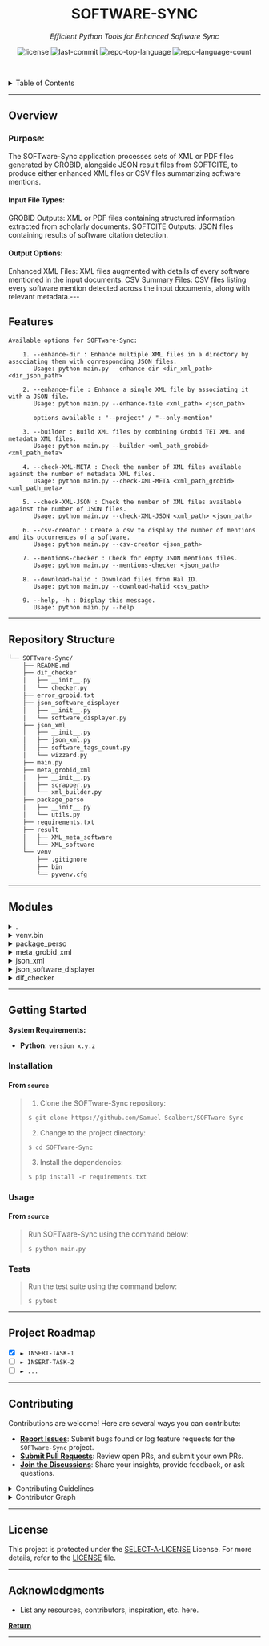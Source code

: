 <p align="center">
    <h1 align="center">SOFTWARE-SYNC</h1>
</p>
<p align="center">
    <em>Efficient Python Tools for Enhanced Software Sync</em>
</p>
<p align="center">
	<img src="https://img.shields.io/github/license/Samuel-Scalbert/SOFTware-Sync?style=default&logo=opensourceinitiative&logoColor=white&color=0080ff" alt="license">
	<img src="https://img.shields.io/github/last-commit/Samuel-Scalbert/SOFTware-Sync?style=default&logo=git&logoColor=white&color=0080ff" alt="last-commit">
	<img src="https://img.shields.io/github/languages/top/Samuel-Scalbert/SOFTware-Sync?style=default&color=0080ff" alt="repo-top-language">
	<img src="https://img.shields.io/github/languages/count/Samuel-Scalbert/SOFTware-Sync?style=default&color=0080ff" alt="repo-language-count">
<p>
<p align="center">
	<!-- default option, no dependency badges. -->
</p>

<br><!-- TABLE OF CONTENTS -->
<details>
  <summary>Table of Contents</summary><br>

- [ Overview](#-overview)
- [ Features](#-features)
- [ Repository Structure](#-repository-structure)
- [ Modules](#-modules)
- [ Getting Started](#-getting-started)
  - [ Installation](#-installation)
  - [ Usage](#-usage)
  - [ Tests](#-tests)
- [ Project Roadmap](#-project-roadmap)
- [ Contributing](#-contributing)
- [ License](#-license)
- [ Acknowledgments](#-acknowledgments)
</details>
<hr>

##  Overview

### Purpose:

The SOFTware-Sync application processes sets of XML or PDF files generated by GROBID, alongside JSON result files from SOFTCITE, to produce either enhanced XML files or CSV files summarizing software mentions.

#### Input File Types:

GROBID Outputs: XML or PDF files containing structured information extracted from scholarly documents.
SOFTCITE Outputs: JSON files containing results of software citation detection.

#### Output Options:

Enhanced XML Files: XML files augmented with details of every software mentioned in the input documents.
CSV Summary Files: CSV files listing every software mention detected across the input documents, along with relevant metadata.---

##  Features

```
Available options for SOFTware-Sync:

    1. --enhance-dir : Enhance multiple XML files in a directory by associating them with corresponding JSON files.
       Usage: python main.py --enhance-dir <dir_xml_path> <dir_json_path>

    2. --enhance-file : Enhance a single XML file by associating it with a JSON file.
       Usage: python main.py --enhance-file <xml_path> <json_path>
       
       options available : "--project" / "--only-mention" 

    3. --builder : Build XML files by combining Grobid TEI XML and metadata XML files.
       Usage: python main.py --builder <xml_path_grobid> <xml_path_meta>

    4. --check-XML-META : Check the number of XML files available against the number of metadata XML files.
       Usage: python main.py --check-XML-META <xml_path_grobid> <xml_path_meta>

    5. --check-XML-JSON : Check the number of XML files available against the number of JSON files.
       Usage: python main.py --check-XML-JSON <xml_path> <json_path>

    6. --csv-creator : Create a csv to display the number of mentions and its occurrences of a software.
       Usage: python main.py --csv-creator <json_path>

    7. --mentions-checker : Check for empty JSON mentions files.
       Usage: python main.py --mentions-checker <json_path>

    8. --download-halid : Download files from Hal ID.
       Usage: python main.py --download-halid <csv_path>

    9. --help, -h : Display this message.
       Usage: python main.py --help
```

---

##  Repository Structure

```sh
└── SOFTware-Sync/
    ├── README.md
    ├── dif_checker
    │   ├── __init__.py
    │   └── checker.py
    ├── error_grobid.txt
    ├── json_software_displayer
    │   ├── __init__.py
    │   └── software_displayer.py
    ├── json_xml
    │   ├── __init__.py
    │   ├── json_xml.py
    │   ├── software_tags_count.py
    │   └── wizzard.py
    ├── main.py
    ├── meta_grobid_xml
    │   ├── __init__.py
    │   ├── scrapper.py
    │   └── xml_builder.py
    ├── package_perso
    │   ├── __init__.py
    │   └── utils.py
    ├── requirements.txt
    ├── result
    │   ├── XML_meta_software
    │   └── XML_software
    └── venv
        ├── .gitignore
        ├── bin
        └── pyvenv.cfg
```

---

##  Modules

<details closed><summary>.</summary>

| File                                                                                              | Summary                                                                                                                                                                                                                                                                                                                                                                                                                                                                                                                                                                                                                                                                                                    |
| ---                                                                                               | ---                                                                                                                                                                                                                                                                                                                                                                                                                                                                                                                                                                                                                                                                                                        |
| [requirements.txt](https://github.com/Samuel-Scalbert/SOFTware-Sync/blob/master/requirements.txt) | This file is a requirements list (`requirements.txt`) for the SOFTware-Sync repository. It specifies versions for dependencies needed to run this project, including libraries like `aiohttp`, `lxml`, `numpy`, and `requests`. By managing these prerequisites efficiently, this codebase ensures seamless interaction with various data formats during the synchronization process of software information from different sources.                                                                                                                                                                                                                                                                       |
| [main.py](https://github.com/Samuel-Scalbert/SOFTware-Sync/blob/master/main.py)                   | The script is designed to perform tasks related to software tags, data structures creation, XML-JSON compatibility checks, csv generation, and file enhancements for a project. Upon receiving command line arguments, it creates directories, processes XML/JSON files, counts software tags in files, builds XMLs, and generates CSVs based on requirements. Additionally, it checks for mentions and downloads files from HALID according to specific commands.                                                                                                                                                                                                                                         |
| [error_grobid.txt](https://github.com/Samuel-Scalbert/SOFTware-Sync/blob/master/error_grobid.txt) | This text file, `error_grobid.txt`, is a log for documenting issues encountered during the process of extracting and parsing scientific articles related to software using Grobid, an OCR tool for extracting text and metadata from PDF documents. The recorded errors include missing or duplicate references, improper XML structure in specific files (e.g., hal-03659476.grobid.tei.xml), and instances where the software name cannot be extracted correctly from the text content, such as in hal-03882318.grobid.tei.xml where nnU-Net was not recognized as expected. The data within this file is crucial for maintaining the integrity and accuracy of software metadata within the repository. |

</details>

<details closed><summary>venv.bin</summary>

| File                                                                                                           | Summary                                                                                                                                                                                                                                                                                                                                                                                                                                                                                                    |
| ---                                                                                                            | ---                                                                                                                                                                                                                                                                                                                                                                                                                                                                                                        |
| [xmlschema-xml2json](https://github.com/Samuel-Scalbert/SOFTware-Sync/blob/master/venv/bin/xmlschema-xml2json) | This script converts XML schemas to JSON format, facilitating seamless data exchange within the SOFTware-Sync repository by utilizing the `xml2json` tool. The conversion process streamlines software metadata handling and supports open-source project integration.                                                                                                                                                                                                                                     |
| [xmlschema-validate](https://github.com/Samuel-Scalbert/SOFTware-Sync/blob/master/venv/bin/xmlschema-validate) | Validates XML files according to predefined schema in the given repositorys architecture, ensuring consistency and correctness within the software metadata structure. This script leverages xmlschema', enhancing the data quality during software synchronization process.                                                                                                                                                                                                                               |
| [xmlschema-json2xml](https://github.com/Samuel-Scalbert/SOFTware-Sync/blob/master/venv/bin/xmlschema-json2xml) | Transforms JSON data into well-formatted XML using the `xmlschema-json2xml` utility, enhancing compatibility with existing XML software within the repositorys architecture. This tool is critical for seamless information exchange in our open-source SOFTware-Sync project.                                                                                                                                                                                                                             |
| [wheel3.10](https://github.com/Samuel-Scalbert/SOFTware-Sync/blob/master/venv/bin/wheel3.10)                   | This Python script acts as a runner for wheel3.10, a package essential for creating wheel distribution packages within the software synchronization projects virtual environment (venv), contributing to smoother deployment and installation processes in open-source collaborations.                                                                                                                                                                                                                     |
| [wheel3](https://github.com/Samuel-Scalbert/SOFTware-Sync/blob/master/venv/bin/wheel3)                         | The `wheel3` script streamlines software package deployment within the repositorys Python environment by executing the `wheel` command for efficient packaging and distribution. This enhancement speeds up the installation process across diverse Python environments, thereby promoting project scalability and compatibility.                                                                                                                                                                          |
| [wheel-3.10](https://github.com/Samuel-Scalbert/SOFTware-Sync/blob/master/venv/bin/wheel-3.10)                 | The wheel script within the SOFTware-Sync repositorys virtual environment bootstraps and runs the Wheel CLI. This tool, when executed, assists in creating Python software packages that can be efficiently installed across multiple platforms. It streamlines the deployment process as a key part of the larger software synchronization workflow.                                                                                                                                                      |
| [wheel](https://github.com/Samuel-Scalbert/SOFTware-Sync/blob/master/venv/bin/wheel)                           | This script, named `wheel`, serves as the executable entrypoint within the `venv` environment of the `SOFTware-Sync` repository. It interacts with the wheel command line tool to manage Python packages and their distributions, thereby streamlining dependency handling in the project.                                                                                                                                                                                                                 |
| [tqdm](https://github.com/Samuel-Scalbert/SOFTware-Sync/blob/master/venv/bin/tqdm)                             | Boosts progress monitoring during script executionFile: tqdm' is a python script that wraps other scripts and adds a progress bar using tqdm library. This enables the user to keep track of task advancement within the repository's software synchronization workflows.                                                                                                                                                                                                                                  |
| [pip3.10](https://github.com/Samuel-Scalbert/SOFTware-Sync/blob/master/venv/bin/pip3.10)                       | In this codebase, the script located at `venv/bin/pip3.10` serves as the primary entry point for executing pip commands, an essential package manager for Python projects. By calling this script, users can easily install, update, or remove packages in accordance with the project requirements specified in the repositorys `requirements.txt` file. The centralization of these operations within the script helps manage the projects dependencies effectively and consistently.                    |
| [pip3](https://github.com/Samuel-Scalbert/SOFTware-Sync/blob/master/venv/bin/pip3)                             | This file, located in the projects virtual environment, triggers the main function of pip to install packages specified in requirements.txt when called with the command pip3'. By doing so, it ensures that the project's dependencies are consistently met across different environments.                                                                                                                                                                                                                |
| [pip-3.10](https://github.com/Samuel-Scalbert/SOFTware-Sync/blob/master/venv/bin/pip-3.10)                     | The Python script located at `venv/bin/pip-3.10` initiates the command-line interface for package management using the pip tool within the projects virtual environment, enabling seamless software installation and updates in the broader Software Sync repository architecture.                                                                                                                                                                                                                         |
| [pip](https://github.com/Samuel-Scalbert/SOFTware-Sync/blob/master/venv/bin/pip)                               | In this software repository, titled Software-Sync, the script within the `venv/bin/pip` file acts as an entry point to manage Python package installation. Specifically, it executes the main command for Pip (Pythons dependency manager), ensuring correct and up-to-date dependencies across different modules of the project.                                                                                                                                                                          |
| [openai](https://github.com/Samuel-Scalbert/SOFTware-Sync/blob/master/venv/bin/openai)                         | A command-line interface for the SOFTware-Sync repository. The script activates the openAI module, enabling users to interact with it within the project environment. This enhances the repository's capabilities, facilitating seamless integration of AI functionalities with software analysis tools.                                                                                                                                                                                                   |
| [normalizer](https://github.com/Samuel-Scalbert/SOFTware-Sync/blob/master/venv/bin/normalizer)                 | In the software repository, normalizer' is a tool residing within the virtual environment. Its core function is to normalize character encoding by executing the command-line interface of the charset-normalizer library when called as main script, ensuring consistent text representation throughout the project."                                                                                                                                                                                     |
| [nltk](https://github.com/Samuel-Scalbert/SOFTware-Sync/blob/master/venv/bin/nltk)                             | This script initiates NLTK within the SOFTware-Sync virtual environment. NLTK is a powerful library for natural language processing (NLP) tasks, integral to analyzing text data for software documentation projects within this repository. By utilizing NLTK, it contributes significantly to enriching metadata analysis and enabling comprehensive text processing in our software sync application.                                                                                                   |
| [httpx](https://github.com/Samuel-Scalbert/SOFTware-Sync/blob/master/venv/bin/httpx)                           | The provided Python script, named `httpx`, serves as an entry point for executing the core functionality of the `httpx` library within the projects virtual environment (venv). This enables users to easily interact with HTTP requests and responses without explicitly importing or invoking specific classes, thereby simplifying interaction and usage in the context of this software synchronization tool.                                                                                          |
| [distro](https://github.com/Samuel-Scalbert/SOFTware-Sync/blob/master/venv/bin/distro)                         | In the Software-Sync repository, the distro script serves as the entrypoint for the Distro toolkit. It facilitates the analysis and classification of software packages based on their metadata. By invoking this script, users initiate a process that gathers, processes, and organizes software data for further exploration or comparison. The Distro library leverages powerful machine learning models to enrich the understanding of various software entities within the repositorys architecture. |
| [activate_this.py](https://github.com/Samuel-Scalbert/SOFTware-Sync/blob/master/venv/bin/activate_this.py)     | This script is used to activate a virtual environment within the given Python interpreter during execution, ensuring that the project uses its own specific library dependencies. It modifies the systems PATH and import mechanisms, thereby isolating the software environment.                                                                                                                                                                                                                          |
| [activate.ps1](https://github.com/Samuel-Scalbert/SOFTware-Sync/blob/master/venv/bin/activate.ps1)             | Activates the project environment, managing paths for efficient functioning of open-source software comparison tool, which automates data retrieval and analysis on software projects stored in the repositorys subdirectories. This enables seamless comparisons between various software packages, facilitating informed decision-making.                                                                                                                                                                |
| [activate.nu](https://github.com/Samuel-Scalbert/SOFTware-Sync/blob/master/venv/bin/activate.nu)               | Activates a Python virtual environment for the software synchronization toolset in the XML_JSON_format project. The script ensures correct PATH variable management and prompts appropriate during usage, enhancing consistency within the project ecosystem.                                                                                                                                                                                                                                              |
| [activate.fish](https://github.com/Samuel-Scalbert/SOFTware-Sync/blob/master/venv/bin/activate.fish)           | Activates a virtual environment for the Software-Sync project, enabling the proper functioning of its Python dependencies by adjusting the system's PATH and other environmental variables accordingly. This facilitates smooth execution within the project's intended scope.                                                                                                                                                                                                                             |
| [activate.csh](https://github.com/Samuel-Scalbert/SOFTware-Sync/blob/master/venv/bin/activate.csh)             | This script sets up an environment within the given directory structure, allowing seamless utilization of the projects various modules, such as JSON-XML conversion, metadata extraction, and error handling. The activation triggers updates to PATH, prompts, and aliases accordingly, enhancing the usability of the software sync application.                                                                                                                                                         |
| [activate](https://github.com/Samuel-Scalbert/SOFTware-Sync/blob/master/venv/bin/activate)                     | This script initiates a dedicated Python environment within the users current terminal session. Its primary purpose is to ensure that only the designated packages associated with this specific project are utilized when working, improving compatibility and promoting efficient resource usage.                                                                                                                                                                                                        |

</details>

<details closed><summary>package_perso</summary>

| File                                                                                            | Summary                                                                                                                                                                                                                                                                                                                                                                                                                                                                                                                                                                                                                                                                                                                                                                                                                                                                                                                                                    |
| ---                                                                                             | ---                                                                                                                                                                                                                                                                                                                                                                                                                                                                                                                                                                                                                                                                                                                                                                                                                                                                                                                                                        |
| [utils.py](https://github.com/Samuel-Scalbert/SOFTware-Sync/blob/master/package_perso/utils.py) | Dict_cleaner(dict1)`: Removes any key from a dictionary if its value is 0.2. `mention_checker(json_path)`: Identifies empty mentions in a directory of JSON files.3. `common_file_xmlgrobid_xmlmeta(xml_path_GROBID, xml_path_META)`: Finds common files between two directories (in this case, GROBID and META).4. `setup_logger(name, log_file, level=logging.DEBUG)`: Creates and sets up a logger instance for writing messages to a specified log file.5. `setup_logger_main(name, log_file, level=logging.DEBUG)`: Sets up the main logger, similar to the above function.6. `common_file_xml_json(dir_xml_path, dir_json_path)`: Finds common files between two directories, this time with.xml and.software.json file extensions.7. `find_occurrences(word, text)`: Detects the positions of a specific word within a given text string.8. `contains_special_characters(text)`: Determines if a text contains any special characters.9. `find_clos |

</details>

<details closed><summary>meta_grobid_xml</summary>

| File                                                                                                          | Summary                                                                                                                                                                                                                       |
| ---                                                                                                           | ---                                                                                                                                                                                                                           |
| [xml_builder.py](https://github.com/Samuel-Scalbert/SOFTware-Sync/blob/master/meta_grobid_xml/xml_builder.py) | Combines Grobid XML output with metadata, building enriched TEI Corpus XML for further analysis. Essential for amalgamating semantic information and refining software extraction within the Software-Sync projects workflow. |
| [scrapper.py](https://github.com/Samuel-Scalbert/SOFTware-Sync/blob/master/meta_grobid_xml/scrapper.py)       | Download_by_type()` and `downloader_halid()`. The latter function reads in uris from a specified CSV path.                                                                                                                    |

</details>

<details closed><summary>json_xml</summary>

| File                                                                                                                   | Summary                                                                                                                                                                                                                                                                                                                                                                                                                                                                                                                                                                                                                                                                                                                                    |
| ---                                                                                                                    | ---                                                                                                                                                                                                                                                                                                                                                                                                                                                                                                                                                                                                                                                                                                                                        |
| [wizzard.py](https://github.com/Samuel-Scalbert/SOFTware-Sync/blob/master/json_xml/wizzard.py)                         | This script parses text and generates XML tags based on identified software names with sub-children (if any). It prioritizes matching software at appropriate depths within the XML structure. The parsed XML is returned, with empty tags skipped and improper matches logged for error handling.                                                                                                                                                                                                                                                                                                                                                                                                                                         |
| [software_tags_count.py](https://github.com/Samuel-Scalbert/SOFTware-Sync/blob/master/json_xml/software_tags_count.py) | In this open-source project named SOFTware-Sync, the focus lies on counting the number of software entries within an XML file. The function `software_counts(xml_file)` in the `json_xml/software_tags_count.py` module accomplishes this task, facilitating a swift assessment of the total software instances within the given XML structure. This is a vital feature, particularly in managing large-scale software collections within the project's broader architecture.                                                                                                                                                                                                                                                              |
| [json_xml.py](https://github.com/Samuel-Scalbert/SOFTware-Sync/blob/master/json_xml/json_xml.py)                       | This script is analyzing XML data from a TEI file to identify and count software mentions, their types, and their occurrences within specific contexts. It compares the identified software mentions with software tags within the same XML file, ensuring all software instances are accounted for. The goal is to ensure the accuracy of software identification and provide statistics about the software mentioned, their types, and their occurrence counts. If any discrepancies are found, a critical log entry is created along with appropriate logs to be moved into a specific folder for later inspection. Finally, the modified XML data (with new software tags) is saved back to its original file, appended with.software. |

</details>

<details closed><summary>json_software_displayer</summary>

| File                                                                                                                                | Summary                                                                                                                                                                                                                                                                                      |
| ---                                                                                                                                 | ---                                                                                                                                                                                                                                                                                          |
| [software_displayer.py](https://github.com/Samuel-Scalbert/SOFTware-Sync/blob/master/json_software_displayer/software_displayer.py) | Analyzes and compiles JSON files within a specific directory into a CSV file, sorted by software mentions according to their frequency. This tool, `software_displayer.py`, contributes to the SOFTware-Sync repository by providing insights about software mentions in the collected data. |

</details>

<details closed><summary>dif_checker</summary>

| File                                                                                              | Summary                                                                                                                                                                                                                                                                                                                                        |
| ---                                                                                               | ---                                                                                                                                                                                                                                                                                                                                            |
| [checker.py](https://github.com/Samuel-Scalbert/SOFTware-Sync/blob/master/dif_checker/checker.py) | This file, `dif_checker/checker.py`, compares two XML files containing structured text data by traversing their div and p elements. It identifies matches (similar text content) or differences in the compared elements for further analysis, serving a crucial role in software document comparison within the broader Repository Structure. |

</details>

---

##  Getting Started

**System Requirements:**

* **Python**: `version x.y.z`

###  Installation

<h4>From <code>source</code></h4>

> 1. Clone the SOFTware-Sync repository:
>
> ```console
> $ git clone https://github.com/Samuel-Scalbert/SOFTware-Sync
> ```
>
> 2. Change to the project directory:
> ```console
> $ cd SOFTware-Sync
> ```
>
> 3. Install the dependencies:
> ```console
> $ pip install -r requirements.txt
> ```

###  Usage

<h4>From <code>source</code></h4>

> Run SOFTware-Sync using the command below:
> ```console
> $ python main.py
> ```

###  Tests

> Run the test suite using the command below:
> ```console
> $ pytest
> ```

---

##  Project Roadmap

- [X] `► INSERT-TASK-1`
- [ ] `► INSERT-TASK-2`
- [ ] `► ...`

---

##  Contributing

Contributions are welcome! Here are several ways you can contribute:

- **[Report Issues](https://github.com/Samuel-Scalbert/SOFTware-Sync/issues)**: Submit bugs found or log feature requests for the `SOFTware-Sync` project.
- **[Submit Pull Requests](https://github.com/Samuel-Scalbert/SOFTware-Sync/blob/main/CONTRIBUTING.md)**: Review open PRs, and submit your own PRs.
- **[Join the Discussions](https://github.com/Samuel-Scalbert/SOFTware-Sync/discussions)**: Share your insights, provide feedback, or ask questions.

<details closed>
<summary>Contributing Guidelines</summary>

1. **Fork the Repository**: Start by forking the project repository to your github account.
2. **Clone Locally**: Clone the forked repository to your local machine using a git client.
   ```sh
   git clone https://github.com/Samuel-Scalbert/SOFTware-Sync
   ```
3. **Create a New Branch**: Always work on a new branch, giving it a descriptive name.
   ```sh
   git checkout -b new-feature-x
   ```
4. **Make Your Changes**: Develop and test your changes locally.
5. **Commit Your Changes**: Commit with a clear message describing your updates.
   ```sh
   git commit -m 'Implemented new feature x.'
   ```
6. **Push to github**: Push the changes to your forked repository.
   ```sh
   git push origin new-feature-x
   ```
7. **Submit a Pull Request**: Create a PR against the original project repository. Clearly describe the changes and their motivations.
8. **Review**: Once your PR is reviewed and approved, it will be merged into the main branch. Congratulations on your contribution!
</details>

<details closed>
<summary>Contributor Graph</summary>
<br>
<p align="center">
   <a href="https://github.com{/Samuel-Scalbert/SOFTware-Sync/}graphs/contributors">
      <img src="https://contrib.rocks/image?repo=Samuel-Scalbert/SOFTware-Sync">
   </a>
</p>
</details>

---

##  License

This project is protected under the [SELECT-A-LICENSE](https://choosealicense.com/licenses) License. For more details, refer to the [LICENSE](https://choosealicense.com/licenses/) file.

---

##  Acknowledgments

- List any resources, contributors, inspiration, etc. here.

[**Return**](#-overview)

---

